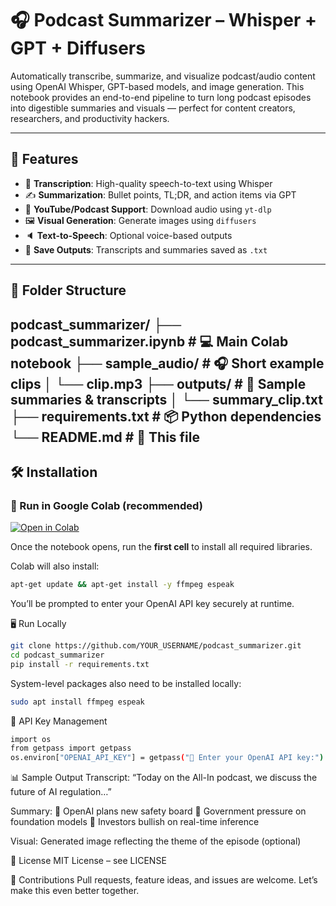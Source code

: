 # 🎧 Podcast Summarizer – Whisper + GPT + Diffusers

Automatically transcribe, summarize, and visualize podcast/audio content using OpenAI Whisper, GPT-based models, and image generation. This notebook provides an end-to-end pipeline to turn long podcast episodes into digestible summaries and visuals — perfect for content creators, researchers, and productivity hackers.

---

## 🚀 Features

- 🧠 **Transcription**: High-quality speech-to-text using Whisper
- ✍️ **Summarization**: Bullet points, TL;DR, and action items via GPT
- 🎥 **YouTube/Podcast Support**: Download audio using `yt-dlp`
- 🖼️ **Visual Generation**: Generate images using `diffusers`
- 🔈 **Text-to-Speech**: Optional voice-based outputs
- 💾 **Save Outputs**: Transcripts and summaries saved as `.txt`

---

## 📂 Folder Structure

podcast_summarizer/
├── podcast_summarizer.ipynb # 💻 Main Colab notebook
├── sample_audio/ # 🎧 Short example clips
│ └── clip.mp3
├── outputs/ # 📝 Sample summaries & transcripts
│ └── summary_clip.txt
├── requirements.txt # 📦 Python dependencies
└── README.md # 📘 This file
---

## 🛠️ Installation

### 🔄 Run in Google Colab (**recommended**)

[![Open in Colab](https://colab.research.google.com/assets/colab-badge.svg)](https://colab.research.google.com/github/YOUR_USERNAME/podcast-summarizer/blob/main/podcast_summarizer.ipynb)

Once the notebook opens, run the **first cell** to install all required libraries.

Colab will also install:
```bash
apt-get update && apt-get install -y ffmpeg espeak
```
You’ll be prompted to enter your OpenAI API key securely at runtime.

🖥️ Run Locally
```bash
git clone https://github.com/YOUR_USERNAME/podcast_summarizer.git
cd podcast_summarizer
pip install -r requirements.txt
```

System-level packages also need to be installed locally:
```bash
sudo apt install ffmpeg espeak
```

🔐 API Key Management
```bash
import os
from getpass import getpass
os.environ["OPENAI_API_KEY"] = getpass("🔑 Enter your OpenAI API key:")
```
📊 Sample Output
Transcript:
“Today on the All-In podcast, we discuss the future of AI regulation…”

Summary:
🔹 OpenAI plans new safety board
🔹 Government pressure on foundation models
🔹 Investors bullish on real-time inference

Visual:
Generated image reflecting the theme of the episode (optional)

📜 License
MIT License – see LICENSE

🤝 Contributions
Pull requests, feature ideas, and issues are welcome. Let’s make this even better together.

